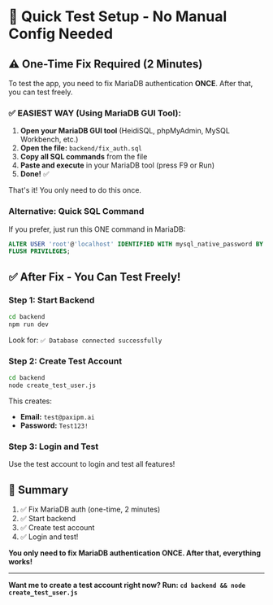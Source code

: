 # 🚀 Quick Test Setup - No Manual Config Needed

## ⚠️ One-Time Fix Required (2 Minutes)

To test the app, you need to fix MariaDB authentication **ONCE**. After that, you can test freely.

### ✅ EASIEST WAY (Using MariaDB GUI Tool):

1. **Open your MariaDB GUI tool** (HeidiSQL, phpMyAdmin, MySQL Workbench, etc.)
2. **Open the file:** `backend/fix_auth.sql`
3. **Copy all SQL commands** from the file
4. **Paste and execute** in your MariaDB tool (press F9 or Run)
5. **Done!** ✅

That's it! You only need to do this once.

### Alternative: Quick SQL Command

If you prefer, just run this ONE command in MariaDB:
```sql
ALTER USER 'root'@'localhost' IDENTIFIED WITH mysql_native_password BY '';
FLUSH PRIVILEGES;
```

## ✅ After Fix - You Can Test Freely!

### Step 1: Start Backend
```bash
cd backend
npm run dev
```

Look for: `✅ Database connected successfully`

### Step 2: Create Test Account
```bash
cd backend
node create_test_user.js
```

This creates:
- **Email:** `test@paxipm.ai`
- **Password:** `Test123!`

### Step 3: Login and Test

Use the test account to login and test all features!

## 🎯 Summary

1. ✅ Fix MariaDB auth (one-time, 2 minutes)
2. ✅ Start backend
3. ✅ Create test account
4. ✅ Login and test!

**You only need to fix MariaDB authentication ONCE. After that, everything works!**

---

**Want me to create a test account right now? Run: `cd backend && node create_test_user.js`**

